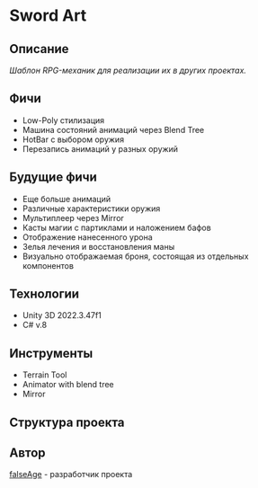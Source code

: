 # Sword Art

## Описание

*Шаблон RPG-механик для реализации их в других проектах.*

## Фичи

<ul>
  <li>Low-Poly стилизация</li>
  
  <li>Машина состояний анимаций через Blend Tree</li>

  <li>HotBar с выбором оружия</li>

  <li>Перезапись анимаций у разных оружий</li>
</ul>

## Будущие фичи

<ul>
  <li>Еще больше анимаций</li>
  
  <li>Различные характеристики оружия</li>

  <li>Мультиплеер через Mirror</li>

  <li>Касты магии с партиклами и наложением бафов</li>

  <li>Отображение нанесенного урона</li>

  <li>Зелья лечения и восстановления маны</li>

  <li>Визуально отображаемая броня, состоящая из отдельных компонентов</li>
</ul>

## Технологии

<ul>
  <li>Unity 3D 2022.3.47f1</li>

  <li>C# v.8</li>
</ul>

## Инструменты

<ul>
  <li>Terrain Tool</li>
  
  <li>Animator with blend tree</li>

  <li>Mirror</li>
</ul>

## Структура проекта

## Автор
[falseAge](https://github.com/falseAge) - разработчик проекта
